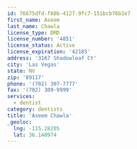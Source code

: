 ```yaml
---
id: 76675dfd-f88b-4127-9fc7-151bcb76b2e7
first_name: Aseem
last_name: Chawla
license_type: DMD
license_number: '4851'
license_status: Active
license_expiration: '42185'
address: '3167 Shadowleaf Ct'
city: 'Las Vegas'
state: NV
zip: '89117'
phone: '(702) 307-7777'
fax: '(702) 309-9999'
services:
  - dentist
category: dentists
title: 'Aseem Chawla'
_geoloc:
  lng: -115.28205
  lat: 36.140974
---
```

